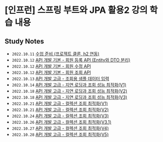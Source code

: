 # [인프런] 스프링 부트와 JPA 활용2 강의 학습 내용

## Study Notes

* `2022.10.11` [수업 준비 (프로젝트 클론, h2 연동)](https://uz2ni.notion.site/h2-94a3c2545d9b4000a5b130d9fae75b03)
* `2022.10.12` [API 개발 기본 - 회원 등록 API (Entity와 DTO 분리)](https://uz2ni.notion.site/API-API-Entity-DTO-50398548868845dea9c58c68b60d1204)
* `2022.10.12` [API 개발 기본 - 회원 수정 API](https://uz2ni.notion.site/API-API-3a3bad8b3b7e45fdaa839e82fef96157)
* `2022.10.12` [API 개발 기본 - 회원 조회 API](https://uz2ni.notion.site/API-API-a354ac2cef9f4cb29983eb415054c1e4)
* `2022.10.13` [API 개발 고급 - 조회용 샘플 데이터 입력](https://uz2ni.notion.site/API-3b56768dcb3743d18babb2369c763c8c)
* `2022.10.14` [API 개발 고급 - 지연 로딩과 조회 성능 최적화(V1)](https://uz2ni.notion.site/API-V1-7970de43573148a5b4824377f14f87d3)
* `2022.10.18` [API 개발 고급 - 지연 로딩과 조회 성능 최적화(V2)](https://uz2ni.notion.site/API-V2-6f14f9f8bc04468da929d0251e67ba1b)
* `2022.10.18` [API 개발 고급 - 지연 로딩과 조회 성능 최적화(V3)](https://uz2ni.notion.site/API-V3-0acb94012533430ebba94091efc22e60)
* `2022.10.21` [API 개발 고급 - 컬렉션 조회 최적화(V1)](https://uz2ni.notion.site/API-V1-5fbe8ce3516a4aff972bbe14f9976628)
* `2022.10.21` [API 개발 고급 - 컬렉션 조회 최적화(V2)](https://uz2ni.notion.site/API-V2-ba915f5afd2e4ff1a0857475c5fad9ce)
* `2022.10.24` [API 개발 고급 - 컬렉션 조회 최적화(V3)](https://uz2ni.notion.site/API-V3-78c3aee6854f47f2ab1b0a35269b40db)
* `2022.10.26` [API 개발 고급 - 컬렉션 조회 최적화(V3.1)](https://uz2ni.notion.site/API-V3-1-420b6e6b46a74460865edf970ca15f07)
* `2022.10.27` [API 개발 고급 - 컬렉션 조회 최적화(V4)](https://uz2ni.notion.site/API-V4-6b50fbbeebba4ef689d9d9f3fc29f4ff)
* `2022.10.28` [API 개발 고급 - 컬렉션 조회 최적화(V5)]()
